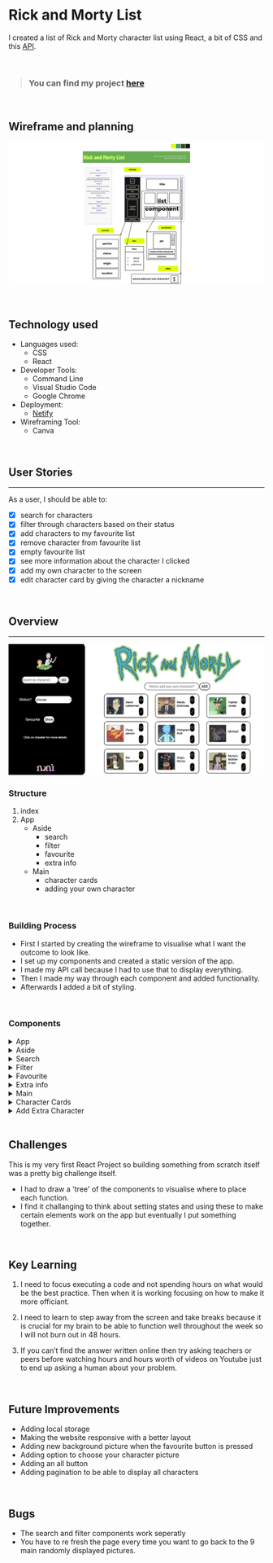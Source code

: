 # Rick and Morty List

I created a list of Rick and Morty character list using React, a bit of CSS and this [API](https://rickandmortyapi.com/documentation). 

<br>

> ### You can find my project [here](https://rad-clafoutis-3ef283.netlify.app/)

<br>

## Wireframe and planning 
![](./pictures/WireframeForRickAndMorty.png)

<br>

## Technology used
- Languages used:
    - CSS
    - React
- Developer Tools:
    - Command Line
    - Visual Studio Code
    - Google Chrome
- Deployment: 
    -  [Netify](https://www.netlify.com/)
- Wireframing Tool:
    - Canva

<br>

## User Stories
***
As a user, I should be able to:
- [x] search for characters
- [x] filter through characters based on their status
- [x] add characters to my favourite list
- [x] remove character from favourite list
- [x] empty favourite list
- [x] see more information about the character I clicked 
- [x] add my own character to the screen
- [x] edit character card by giving the character a nickname 

<br>

## Overview
***
![](./pictures/projectoverview.png)


### Structure

1. index 
2. App
    - Aside
        - search
        - filter
        - favourite
        - extra info
    - Main
        - character cards
        - adding your own character

<br>

### Building Process
- First I started by creating the wireframe to visualise what I want the outcome to look like.
- I set up my components and created a static version of the app.
- I made my API call because I had to use that to display everything.
- Then I made my way through each component and added functionality.
- Afterwards I added a bit of styling.

<br>

### Components
<details> 
    <summary> 
      App
    </summary>
    <img src='./pictures/app-component.png'>
</details>
<details> 
    <summary> 
      Aside
    </summary>
    <img src='./pictures/aside-component.png'>
</details>
<details> 
    <summary> 
      Search
    </summary>
    <img src='./pictures/searchbyname-component.png'>
</details>
<details> 
    <summary> 
      Filter
    </summary>
    <img src='./pictures/filter-component.png'>
</details>
<details> 
    <summary> 
      Favourite
    </summary>
    <img src='./pictures/favs-component.png'>
</details>
<details> 
    <summary> 
      Extra info
    </summary>
    <img src='./pictures/extrainfo-component.png'>
</details>
<details> 
    <summary> 
      Main
    </summary>
    <img src='./pictures/main-component.png'>
</details>
<details> 
    <summary> 
      Character Cards
    </summary>
    <img src='./pictures/charactercards-component.png'>
</details>
<details> 
    <summary> 
      Add Extra Character
    </summary>
    <img src='./pictures/addingcharacter-component.png'>
</details>

<br>

## Challenges
This is my very first React Project so building something from scratch itself was a pretty big challenge itself.

- I had to draw a 'tree' of the components to visualise where to place each function. 
- I find it challanging to think about setting states and using these to make certain elements work on the app but eventually I put something together.

<br>

## Key Learning
1. I need to focus executing a code and not spending hours on what would be the best practice. Then when it is working focusing on how to make it more officiant.

2. I need to learn to step away from the screen and take breaks because it is crucial for my brain to be able to function well throughout the week so I will not burn out in 48 hours.

3. If you can’t find the answer written online then try asking teachers or peers before watching hours and hours worth of videos on Youtube just to end up asking a human about your problem.

<br>

## Future Improvements 
- Adding local storage
- Making the website responsive with a better layout
- Adding new background picture when the favourite button is pressed
- Adding option to choose your character picture
- Adding an all button
- Adding pagination to be able to display all characters

<br>

## Bugs
- The search and filter components work seperatly 
- You have to re fresh the page every time you want to go back to the 9 main randomly displayed pictures.
